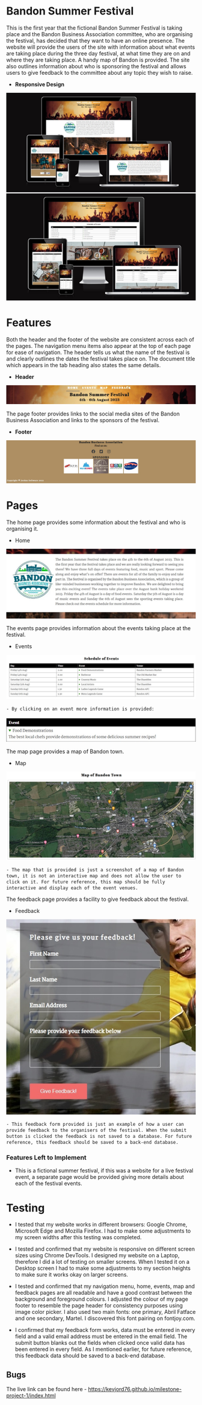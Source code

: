 <!--- Website name -->
# Bandon Summer Festival

<!--- Website overview -->
This is the first year that the fictional Bandon Summer Festival is taking place and the Bandon Business Association committee, who are organising the festival, has decided that they want to have an online presence. The website will provide the users of the site with information about what events are taking place during the three day festival, at what time they are on and where they are taking place. A handy map of Bandon is provided. The site also outlines information about who is sponsoring the festival and allows users to give feedback to the committee about any topic they wish to raise.  

<!--- Responsive design images -->
- __Responsive Design__
<p align="center">
  <img src="./assets/images/responsive-home.jpg"/>
  <img src="./assets/images/responsive-events.jpg"/>
</p>

<!--- Outline the features of the website -->
# Features

Both the header and the footer of the website are consistent across each of the pages. The navigation menu items also appear at the top of each page for ease of navigation. The header tells us what the name of the festival is and clearly outlines the dates the festival takes place on. The document title which appears in the tab heading also states the same details. 

<!--- Header image -->
- __Header__
<p align="center">
  <img src="./assets/images/menu.jpg"/>
</p>

The page footer provides links to the social media sites of the Bandon Business Association and links to the sponsors of the festival. 

<!--- Footer image -->
- __Footer__
<p align="center">
  <img src="./assets/images/footer.jpg"/>
</p>

<!--- Outline what each of the pages does -->
# Pages

The home page provides some information about the festival and who is organising it.

<!--- Home page image -->
- Home
<p align="center">
  <img src="./assets/images/home.jpg"/>
</p>

The events page provides information about the events taking place at the festival.

<!--- Events page image -->
- Events
<p align="center">
  <img src="./assets/images/events.jpg"/>
</p>

<!--- Events more info image -->
    - By clicking on an event more information is provided:
<p align="center">
  <img src="./assets/images/events-info.jpg"/>
</p>

The map page provides a map of Bandon town.

<!--- Map page image -->
- Map
<p align="center">
  <img src="./assets/images/map.jpg"/>
</p>

<!--- Future reference -->
    - The map that is provided is just a screenshot of a map of Bandon town, it is not an interactive map and does not allow the user to click on it. For future reference, this map should be fully interactive and display each of the event venues.

The feedback page provides a facility to give feedback about the festival.

<!--- Feedback page image -->
- Feedback
<p align="center">
  <img src="./assets/images/feedback.jpg"/>
</p>

<!--- Future reference -->
    - This feedback form provided is just an example of how a user can provide feedback to the organisers of the festival. When the submit button is clicked the feedback is not saved to a database. For future reference, this feedback should be saved to a back-end database.

### Features Left to Implement

<!--- Future reference -->
- This is a fictional summer festival, if this was a website for a live festival event, a separate page would be provided giving more details about each of the festival events.

<!--- Outline my testing -->
# Testing

- I tested that my website works in different browsers: Google Chrome, Microsoft Edge and Mozilla Firefox. I had to make some adjustments to my screen widths after this testing was completed.

- I tested and confirmed that my website is responsive on different screen sizes using Chrome DevTools. I designed my website on a Laptop, therefore I did a lot of testing on smaller screens. When I tested it on a Desktop screen I had to make some adjustments to my section heights to make sure it works okay on larger screens.

- I tested and confirmed that my navigation menu, home, events, map and feedback pages are all readable and have a good contrast between the background and foreground colours. I adjusted the colour of my page footer to resemble the page header for consistency purposes using image color picker. I also used two main fonts: one primary, Abril Fatface and one secondary, Martel. I discovered this font pairing on fontjoy.com.    

- I confirmed that my feedback form works, data must be entered in every field and a valid email address must be entered in the email field. The submit button blanks out the fields when clicked once valid data has been entered in every field. As I mentioned earlier, for future reference, this feedback data should be saved to a back-end database.

## Bugs

The live link can be found here - https://kevjord76.github.io/milestone-project-1/index.html 
